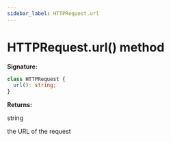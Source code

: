 ```yaml
---
sidebar_label: HTTPRequest.url
---
```


# HTTPRequest.url() method

**Signature:**

```typescript
class HTTPRequest {
  url(): string;
}
```

**Returns:**

string

the URL of the request
